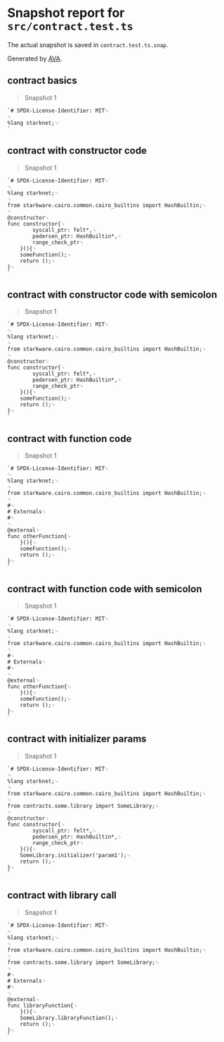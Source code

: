 # Snapshot report for `src/contract.test.ts`

The actual snapshot is saved in `contract.test.ts.snap`.

Generated by [AVA](https://avajs.dev).

## contract basics

> Snapshot 1

    `# SPDX-License-Identifier: MIT␊
    ␊
    %lang starknet;␊
    `

## contract with constructor code

> Snapshot 1

    `# SPDX-License-Identifier: MIT␊
    ␊
    %lang starknet;␊
    ␊
    from starkware.cairo.common.cairo_builtins import HashBuiltin;␊
    ␊
    @constructor␊
    func constructor{␊
            syscall_ptr: felt*,␊
            pedersen_ptr: HashBuiltin*,␊
            range_check_ptr␊
        }(){␊
        someFunction();␊
        return ();␊
    }␊
    `

## contract with constructor code with semicolon

> Snapshot 1

    `# SPDX-License-Identifier: MIT␊
    ␊
    %lang starknet;␊
    ␊
    from starkware.cairo.common.cairo_builtins import HashBuiltin;␊
    ␊
    @constructor␊
    func constructor{␊
            syscall_ptr: felt*,␊
            pedersen_ptr: HashBuiltin*,␊
            range_check_ptr␊
        }(){␊
        someFunction();␊
        return ();␊
    }␊
    `

## contract with function code

> Snapshot 1

    `# SPDX-License-Identifier: MIT␊
    ␊
    %lang starknet;␊
    ␊
    from starkware.cairo.common.cairo_builtins import HashBuiltin;␊
    ␊
    #␊
    # Externals␊
    #␊
    ␊
    @external␊
    func otherFunction{␊
        }(){␊
        someFunction();␊
        return ();␊
    }␊
    `

## contract with function code with semicolon

> Snapshot 1

    `# SPDX-License-Identifier: MIT␊
    ␊
    %lang starknet;␊
    ␊
    from starkware.cairo.common.cairo_builtins import HashBuiltin;␊
    ␊
    #␊
    # Externals␊
    #␊
    ␊
    @external␊
    func otherFunction{␊
        }(){␊
        someFunction();␊
        return ();␊
    }␊
    `

## contract with initializer params

> Snapshot 1

    `# SPDX-License-Identifier: MIT␊
    ␊
    %lang starknet;␊
    ␊
    from starkware.cairo.common.cairo_builtins import HashBuiltin;␊
    ␊
    from contracts.some.library import SomeLibrary;␊
    ␊
    @constructor␊
    func constructor{␊
            syscall_ptr: felt*,␊
            pedersen_ptr: HashBuiltin*,␊
            range_check_ptr␊
        }(){␊
        SomeLibrary.initializer('param1');␊
        return ();␊
    }␊
    `

## contract with library call

> Snapshot 1

    `# SPDX-License-Identifier: MIT␊
    ␊
    %lang starknet;␊
    ␊
    from starkware.cairo.common.cairo_builtins import HashBuiltin;␊
    ␊
    from contracts.some.library import SomeLibrary;␊
    ␊
    #␊
    # Externals␊
    #␊
    ␊
    @external␊
    func libraryFunction{␊
        }(){␊
        SomeLibrary.libraryFunction();␊
        return ();␊
    }␊
    `
